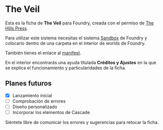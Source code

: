 # The Veil

Esta es la ficha de **The Veil** para Foundry, creada con el permiso de [The Hills Press](https://www.thehillspress.es).

Para utilizar este sistema necesitas el sistema [Sandbox](https://gitlab.com/rolnl/sandbox-system-builder/-/tree/master) de Foundry y colocarlo dentro de una carpeta en el interior de worlds de Foundry.

También tienes el enlace al [manifest](https://raw.githubusercontent.com/WallaceMcGregor/foundry-the-veil/master/world.json).

En el interior encontrarás una ayuda titulada **Créditos y Ajustes** en la que se explica el funcionamiento y particularidades de la ficha.

## Planes futuros

- [x] Lanzamiento inicial
- [ ] Comprobación de errores
- [ ] Diseño personalizado
- [ ] Incorporar los elementos de Cascade

Siéntete libre de comunicar los errores y sugerencias para retocar la ficha.